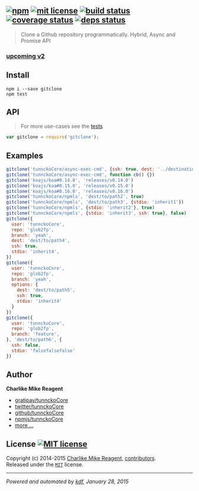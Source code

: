 ## [![npm][npmjs-img]][npmjs-url] [![mit license][license-img]][license-url] [![build status][travis-img]][travis-url] [![coverage status][coveralls-img]][coveralls-url] [![deps status][daviddm-img]][daviddm-url]

> Clone a Github repository programmatically. Hybrid, Async and Promise API

### [upcoming v2](https://github.com/tunnckoCore/gitclone/milestones/v2)

## Install
```
npm i --save gitclone
npm test
```


## API
> For more use-cases see the [tests](./test.js)

```js
var gitclone = require('gitclone');
```


## Examples

```js
gitclone('tunnckoCore/async-exec-cmd', {ssh: true, dest: '../destination/'})
gitclone('tunnckoCore/async-exec-cmd', function cb() {})
gitclone('koajs/koa#0.14.0', 'releases/v0.14.0')
gitclone('koajs/koa#0.15.0', 'releases/v0.15.0')
gitclone('koajs/koa#0.16.0', 'releases/v0.16.0')
gitclone('tunnckoCore/npmls', 'dest/to/path2', true)
gitclone('tunnckoCore/npmls', 'dest/to/path3', {stdio: 'inherit1'})
gitclone('tunnckoCore/npmls', {stdio: 'inherit2'}, true)
gitclone('tunnckoCore/npmls', {stdio: 'inherit3', ssh: true}, false)
gitclone({
  user: 'tunnckoCore',
  repo: 'glob2fp',
  branch: 'yeah',
  dest: 'dest/to/path4',
  ssh: true,
  stdio: 'inherit4',
})
gitclone({
  user: 'tunnckoCore',
  repo: 'glob2fp',
  branch: 'yeah',
  options: {
    dest: 'dest/to/path5',
    ssh: true,
    stdio: 'inherit4'
  }
})
gitclone({
  user: 'tunnckoCore',
  repo: 'glob2fp',
  branch: 'feature',
}, 'dest/to/path6', {
  ssh: false,
  stdio: 'falsefalsefalse'
})
```


## Author
**Charlike Mike Reagent**
+ [gratipay/tunnckoCore][author-gratipay]
+ [twitter/tunnckoCore][author-twitter]
+ [github/tunnckoCore][author-github]
+ [npmjs/tunnckoCore][author-npmjs]
+ [more ...][contrib-more]


## License [![MIT license][license-img]][license-url]
Copyright (c) 2014-2015 [Charlike Mike Reagent][contrib-more], [contributors][contrib-graf].  
Released under the [`MIT`][license-url] license.


[npmjs-url]: http://npm.im/gitclone
[npmjs-img]: https://img.shields.io/npm/v/gitclone.svg?style=flat&label=gitclone

[coveralls-url]: https://coveralls.io/r/tunnckoCore/gitclone?branch=master
[coveralls-img]: https://img.shields.io/coveralls/tunnckoCore/gitclone.svg?style=flat

[license-url]: https://github.com/tunnckoCore/gitclone/blob/master/license.md
[license-img]: https://img.shields.io/badge/license-MIT-blue.svg?style=flat

[travis-url]: https://travis-ci.org/tunnckoCore/gitclone
[travis-img]: https://img.shields.io/travis/tunnckoCore/gitclone.svg?style=flat

[daviddm-url]: https://david-dm.org/tunnckoCore/gitclone
[daviddm-img]: https://img.shields.io/david/tunnckoCore/gitclone.svg?style=flat

[author-gratipay]: https://gratipay.com/tunnckoCore
[author-twitter]: https://twitter.com/tunnckoCore
[author-github]: https://github.com/tunnckoCore
[author-npmjs]: https://npmjs.org/~tunnckocore

[contrib-more]: http://j.mp/1stW47C
[contrib-graf]: https://github.com/tunnckoCore/gitclone/graphs/contributors

***

_Powered and automated by [kdf](https://github.com/tunnckoCore), January 28, 2015_
